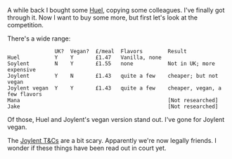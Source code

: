 A while back I bought some [Huel](https://huel.com/), copying some colleagues. I've finally got through it. Now I want to buy some more, but first let's look at the competition.

There's a wide range:

```
               UK?  Vegan?  £/meal  Flavors        Result
Huel           Y    Y       £1.47   Vanilla, none
Soylent        N    Y       £1.55   none           Not in UK; more expensive
Joylent        Y    N       £1.43   quite a few    cheaper; but not vegan
Joylent vegan  Y    Y       £1.43   quite a few    cheaper, vegan, a few flavors
Mana                                               [Not researched]
Jake                                               [Not researched]
```

Of those, Huel and Joylent's vegan version stand out. I've gone for Joylent vegan.

The [Joylent T&Cs](https://www.joylent.eu/terms-and-conditions) are a bit scary. Apparently we're now legally friends. I wonder if these things have been read out in court yet.
